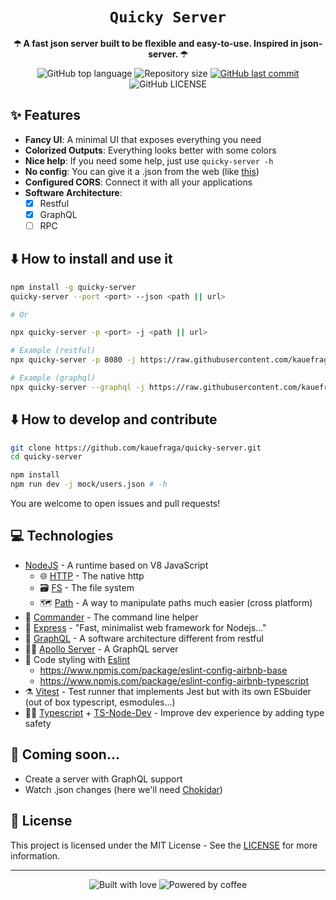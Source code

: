 <div align="center">
  <h1><code>Quicky Server</code></h1>

  <p>
    <strong>☂ A fast json server built to be flexible and easy-to-use. Inspired in json-server.  ☂</strong>
  </p>

  <p>
    <img
      alt="GitHub top language"
      src="https://img.shields.io/github/languages/top/kauefraga/quicky-server.svg"
    />
    <img
      alt="Repository size"
      src="https://img.shields.io/github/repo-size/kauefraga/quicky-server.svg"
    />
    <a href="https://github.com/kauefraga/quicky-server/commits/main">
      <img
        alt="GitHub last commit"
        src="https://img.shields.io/github/last-commit/kauefraga/quicky-server.svg"
      />
    </a>
    <img
      alt="GitHub LICENSE"
      src="https://img.shields.io/github/license/kauefraga/quicky-server.svg"
    />
  </p>
</div>

## ✨ Features

- **Fancy UI**: A minimal UI that exposes everything you need
- **Colorized Outputs**: Everything looks better with some colors
- **Nice help**: If you need some help, just use `quicky-server -h`
- **No config**: You can give it a .json from the web (like [this](https://raw.githubusercontent.com/kauefraga/quicky-server/main/mock/users.json))
- **Configured CORS**: Connect it with all your applications
- **Software Architecture**:
  - [x] Restful
  - [x] GraphQL
  - [ ] RPC

## ⬇️ How to install and use it

```bash
npm install -g quicky-server
quicky-server --port <port> --json <path || url>

# Or

npx quicky-server -p <port> -j <path || url>

# Example (restful)
npx quicky-server -p 8080 -j https://raw.githubusercontent.com/kauefraga/quicky-server/main/mock/users.json

# Example (graphql)
npx quicky-server --graphql -j https://raw.githubusercontent.com/kauefraga/quicky-server/main/mock/users.json
```

## ⬇️ How to develop and contribute

```bash
git clone https://github.com/kauefraga/quicky-server.git
cd quicky-server

npm install
npm run dev -j mock/users.json # -h
```
You are welcome to open issues and pull requests!

## 💻 Technologies

- [NodeJS](https://nodejs.org) - A runtime based on V8 JavaScript
  - 🌐 [HTTP](https://nodejs.org/api/http.html) - The native http
  - 🗃 [FS](https://nodejs.org/api/fs.html) - The file system
  - 🗺 [Path](https://nodejs.org/api/path.html) - A way to manipulate paths much easier (cross platform)
- 🤖 [Commander](https://npm.im/commander) - The command line helper
- 🔮 [Express](https://expressjs.com) - "Fast, minimalist web framework for Nodejs..."
- 🌠 [GraphQL](https://npm.im/graphql) - A software architecture different from restful
- 🧙‍♂️ [Apollo Server](https://npm.im/apollo-server) - A GraphQL server
- 💄 Code styling with [Eslint](https://eslint.org)
  - https://www.npmjs.com/package/eslint-config-airbnb-base
  - https://www.npmjs.com/package/eslint-config-airbnb-typescript
- ⚗️ [Vitest](https://vitest.dev) - Test runner that implements Jest but with its own ESbuider (out of box typescript, esmodules...)
- 👩‍💻 [Typescript](https://typescriptlang.org) + [TS-Node-Dev](https://npm.im/ts-node-dev) - Improve dev experience by adding type safety

## 📑 Coming soon...

- Create a server with GraphQL support
- Watch .json changes (here we'll need [Chokidar](https://www.npmjs.com/package/chokidar))

## 📝 License

This project is licensed under the MIT License - See the [LICENSE](https://github.com/kauefraga/quicky-server/blob/main/LICENSE) for more information.

---

<div align="center" display="flex">
  <img alt="Built with love" src="https://forthebadge.com/images/badges/built-with-love.svg">
  <img alt="Powered by coffee" src="https://forthebadge.com/images/badges/powered-by-coffee.svg">
</div>
